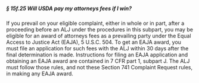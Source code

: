 ##### § 15f.25 Will USDA pay my attorneys fees if I win? #####

If you prevail on your eligible complaint, either in whole or in part, after a proceeding before an ALJ under the procedures in this subpart, you may be eligible for an award of attorneys fees as a prevailing party under the Equal Access to Justice Act (EAJA), 5 U.S.C. 504. To get an EAJA award, you must file an application for such fees with the ALJ within 30 days after the final determination is made. Instructions for filing an EAJA application and obtaining an EAJA award are contained in 7 CFR part 1, subpart J. The ALJ must follow those rules, and not these Section 741 Complaint Request rules, in making any EAJA award.
